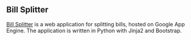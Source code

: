 ## Bill Splitter

[Bill Splitter](http://app-billsplitter.appspot.com) is a web application for splitting bills, hosted on Google App Engine. The application is written in Python with Jinja2 and Bootstrap.
